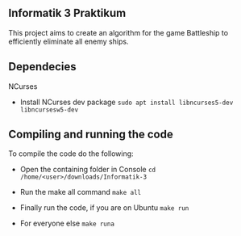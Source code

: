 ## Informatik 3 Praktikum

This project aims to create an algorithm for the game Battleship to efficiently eliminate all enemy ships.

## Dependecies
NCurses
- Install NCurses dev package
```sudo apt install libncurses5-dev libncursesw5-dev```

## Compiling and running the code

To compile the code do the following:
- Open the containing folder in Console
```cd /home/<user>/downloads/Informatik-3```

- Run the make all command
```make all```

- Finally run the code, if you are on Ubuntu
```make run```

- For everyone else
```make runa```
